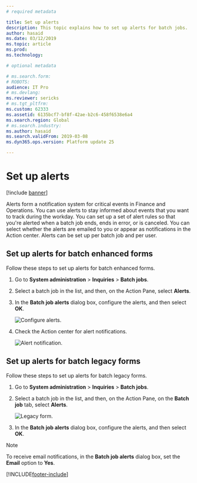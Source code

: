 ```yaml
---
# required metadata

title: Set up alerts
description: This topic explains how to set up alerts for batch jobs.
author: hasaid
ms.date: 03/12/2019
ms.topic: article
ms.prod: 
ms.technology: 

# optional metadata

# ms.search.form: 
# ROBOTS: 
audience: IT Pro
# ms.devlang: 
ms.reviewer: sericks
# ms.tgt_pltfrm: 
ms.custom: 62333
ms.assetid: 6135bcf7-bf8f-42ae-b2c6-458f6538e6a4
ms.search.region: Global
# ms.search.industry: 
ms.author: hasaid
ms.search.validFrom: 2019-03-08
ms.dyn365.ops.version: Platform update 25

---
```


# Set up alerts

[!include [banner](../includes/banner.md)]

Alerts form a notification system for critical events in Finance and Operations. You can use alerts to stay informed about events that you want to track during the workday. You can set up a set of alert rules so that you're alerted when a batch job ends, ends in error, or is canceled. You can select whether the alerts are emailed to you or appear as notifications in the Action center. Alerts can be set up per batch job and per user.

## Set up alerts for batch enhanced forms

Follow these steps to set up alerts for batch enhanced forms.

1. Go to **System administration** \> **Inquiries** \> **Batch jobs**.
2. Select a batch job in the list, and then, on the Action Pane, select **Alerts**.
3. In the **Batch job alerts** dialog box, configure the alerts, and then select **OK**.

    ![Configure alerts.](./media/Batch-alert-configure.png) 

4. Check the Action center for alert notifications.

    ![Alert notification.](./media/Batch-alert-notification.png)

## Set up alerts for batch legacy forms

Follow these steps to set up alerts for batch legacy forms.

1. Go to **System administration** \> **Inquiries** \> **Batch jobs**.
2. Select a batch job in the list, and then, on the Action Pane, on the **Batch job** tab, select **Alerts**.

    ![Legacy form.](./media/Batch-alert-legacy.png) 

3. In the **Batch job alerts** dialog box, configure the alerts, and then select **OK**.

> [!NOTE] 
> To receive email notifications, in the **Batch job alerts** dialog box, set the **Email** option to **Yes**.


[!INCLUDE[footer-include](../../../includes/footer-banner.md)]